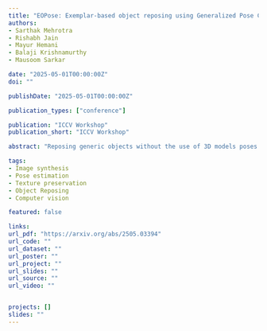 ```yaml
---
title: "EOPose: Exemplar-based object reposing using Generalized Pose Correspondences"
authors:
- Sarthak Mehrotra
- Rishabh Jain
- Mayur Hemani
- Balaji Krishnamurthy
- Mausoom Sarkar

date: "2025-05-01T00:00:00Z"
doi: ""

publishDate: "2025-05-01T00:00:00Z"

publication_types: ["conference"]

publication: "ICCV Workshop"
publication_short: "ICCV Workshop"

abstract: "Reposing generic objects without the use of 3D models poses a significant challenge due to the absence of a standardized pose definition. Although previous works have targeted specific classes such as humans, a generic framework that is class agnostic is still missing in the literature. In response to this challenge, we introduce EOPose an end-to-end framework designed to address this problem and create a new dataset of paired objects using Objaverse. We utilize generalized pose correspondences of objects obtained using local-global correspondence matching algorithms to establish class-agnostic correlation. Afterward, we propose a novel architecture EOPose to generate the image in a new pose in 2 stages by i) warping the source image to move the point correspondences to their respective location and ii) employing a GAN-based architecture to inpaint the occluded information and harmonize the warped output. EOPose achieves state-of-the-art results as observed qualitatively and on quantitative benchmarks of image quality (PSNR, SSIM, and FID). The paper presents extensive comparisons with other existing solutions, including a detailed user study and ablation studies to gauge the effect of each of our contributions on the object-reposing problem."

tags:
- Image synthesis
- Pose estimation
- Texture preservation
- Object Reposing
- Computer vision

featured: false

links:
url_pdf: "https://arxiv.org/abs/2505.03394"
url_code: ""
url_dataset: ""
url_poster: ""
url_project: ""
url_slides: ""
url_source: ""
url_video: ""


projects: []
slides: ""
---
```


